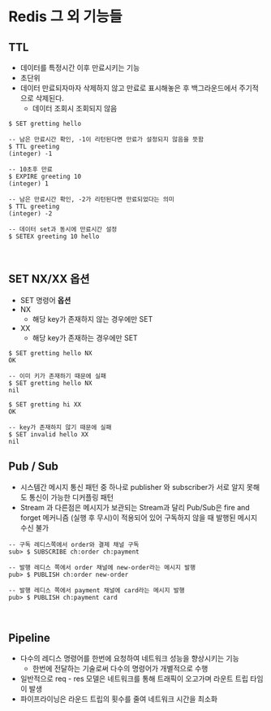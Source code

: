 # Redis 그 외 기능들


## TTL
- 데이터를 특정시간 이후 만료시키는 기능
- 초단위
- 데이터 만료되자마자 삭제하지 않고 만료로 표시해놓은 후 백그라운드에서 주기적으로 삭제된다.
  - 데이터 조회시 조회되지 않음

```redis
$ SET gretting hello

-- 남은 만료시간 확인, -1이 리턴된다면 만료가 설정되지 않음을 뜻함
$ TTL greeting
(integer) -1

-- 10초후 만료
$ EXPIRE greeting 10
(integer) 1

-- 남은 만료시간 확인, -2가 리턴된다면 만료되었다는 의미
$ TTL greeting
(integer) -2

-- 데이터 set과 동시에 만료시간 설정
$ SETEX greeting 10 hello
```

<br>

## SET NX/XX 옵션
- SET 명령어 **옵션**
- NX
  - 해당 key가 존재하지 않는 경우에만 SET
- XX
  - 해당 key가 존재하는 경우에만 SET

```redis
$ SET gretting hello NX
OK

-- 이미 키가 존재하기 때문에 실패
$ SET gretting hello NX
nil

$ SET gretting hi XX
OK

-- key가 존재하지 않기 때문에 실패
$ SET invalid hello XX
nil
```

## Pub / Sub
- 시스템간 메시지 통신 패턴 중 하나로 publisher 와 subscriber가 서로 알지 못해도 통신이 가능한 디커플링 패턴
- Stream 과 다른점은 메시지가 보관되는 Stream과 달리 Pub/Sub은 fire and forget 메커니즘 (실행 후 무시)이 적용되어 있어 구독하지 않을 때 발행된 메시지 수신 불가

```redis
-- 구독 레디스쪽에서 order와 결제 채널 구독
sub> $ SUBSCRIBE ch:order ch:payment

-- 발행 레디스 쪽에서 order 채널에 new-order라는 메시지 발행
pub> $ PUBLISH ch:order new-order

-- 발행 레디스 쪽에서 payment 채널에 card라는 메시지 발행
pub> $ PUBLISH ch:payment card
```

<br>

## Pipeline
- 다수의 레디스 명령어를 한번에 요청하여 네트워크 성능을 향상시키는 기능
  - 한번에 전달하는 기술로써 다수의 명령어가 개별적으로 수행
- 일반적으로 req - res 모델은 네트워크를 통해 트래픽이 오고가며 라운트 트립 타임이 발생
- 파이프라이닝은 라운드 트립의 횟수를 줄여 네트워크 시간을 최소화